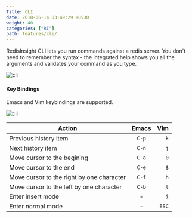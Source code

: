 ```yaml
---
Title: CLI
date: 2018-06-14 03:49:29 +0530
weight: 40
categories: ["RI"]
path: features/cli/
---
```

RedisInsight CLI lets you run commands against a redis server. You don't need to remember the syntax - the integrated help shows you all the arguments and validates your command as you type.

![cli](/images/ri/cli.png)

#### Key Bindings

Emacs and Vim keybindings are supported.

![cli](/images/ri/cli-keybindings.png)

| Action                                    | Emacs           | Vim    |
| -------------                             | :-------------: | -----: |
| Previous history item                     | `C-p`           | `k`    |
| Next history item                         | `C-n`           | `j`    |
| Move cursor to the begining               | `C-a`           | `0`    |
| Move cursor to the end                    | `C-e`           | `$`    |
| Move cursor to the right by one character | `C-f`           | `h`    |
| Move cursor to the left by one character  | `C-b`           | `l`    |
| Enter insert mode                         | -               | `i`    |
| Enter normal mode                         | -               | `ESC`  |
